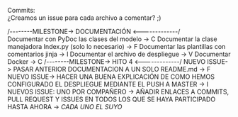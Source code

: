 Commits:  
¿Creamos un issue para cada archivo a comentar? ;)  
  
/--------MILESTONE-> DOCUMENTACIÓN <-------------/  
Documentar con PyDoc las clases del modelo -> C
Documentar la clase manejadora Index.py (solo lo necesario)  -> F
Documentar las plantillas con comentarios jinja  -> I
Documentar el archivo de despliegue  -> V
Documentar Docker  -> C
/--------MILESTONE-> HITO 4 <-------------/ 
NUEVO ISSUE-> PASAR ANTERIOR DOCUMENTACION A UN SOLO README.md -> F
NUEVO ISSUE-> HACER UNA BUENA EXPLICACIÓN DE COMO HEMOS CONFIGURADO EL DESPLIEGUE MEDIANTE EL PUSH A MASTER -> I
NUEVOS ISSUE: UNO POR COMPAÑERO -> AÑADIR ENLACES A COMMITS, PULL REQUEST Y ISSUES EN TODOS LOS QUE SE HAYA PARTICIPADO HASTA AHORA -> *CADA UNO EL SUYO*
